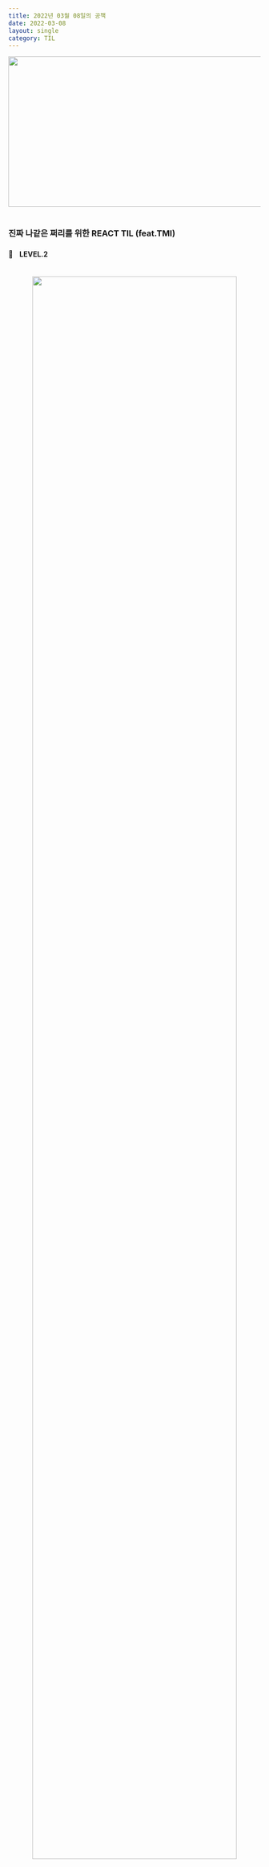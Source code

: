 ```yaml
---
title: 2022년 03월 08일의 공책
date: 2022-03-08
layout: single
category: TIL
---
```


<center><img src="https://media.vlpt.us/images/do66i/post/5d8cdf50-df2b-43df-b30a-425b8ae5f110/%E1%84%83%E1%85%A1%E1%86%AB%E1%84%87%E1%85%B5%E1%84%8D%E1%85%A1%E1%86%AF2.gif" width="650" height="300" /></center>

<br>

### 진짜 나같은 쩌리를 위한 REACT TIL (feat.TMI)

#### 🌱ㅤLEVEL.2

<br>

<center><img src="https://user-images.githubusercontent.com/89396179/157236494-0e6bc786-8b22-49dc-80b4-57216254c859.jpeg" width="90%" height="90%" /></center>
<br>
<center><img src="https://user-images.githubusercontent.com/89396179/157236518-c953c65a-09ad-41f1-b0b1-82ae4d319cb2.jpeg" width="90%" height="90%" /></center>
<br>
<center><img src="https://user-images.githubusercontent.com/89396179/157236527-bddcdf67-3d67-437e-b4b7-3545b5fb6140.jpeg" width="90%" height="90%" /></center>
<br>

### 오늘의 일기

<br>
정리하기가 매우 빡시다<br>
나 진짜 리엑트 브라켓 안에 반복문 사용 못한다는거 이제알았다 <br>

_왜냐면 사용해본적 없으니카...._

아진짜 끝도없네 목요일까지 리엑트 정리 끝내야하는데 <br>
큰일났다 !<br>

<center><img src="https://user-images.githubusercontent.com/89396179/157237269-ed10b25c-f3a4-4085-b54f-3faa5c614baf.jpeg" width="60%" height="60%" /></center>
<br>

---

# Sae Eleisa Tera Vi
